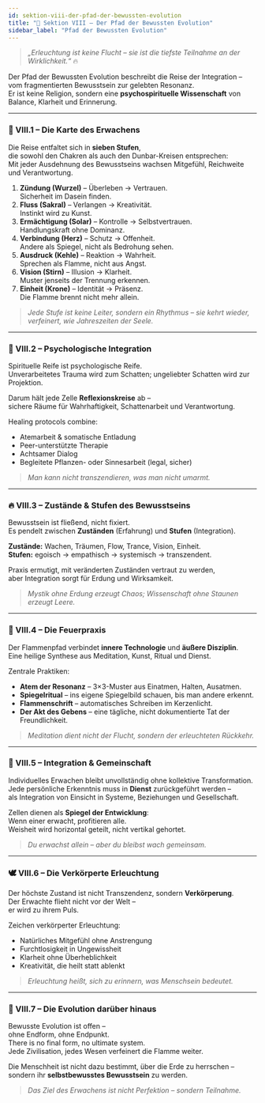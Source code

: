 ```yaml
---
id: sektion-viii-der-pfad-der-bewussten-evolution
title: "🌌 Sektion VIII – Der Pfad der Bewussten Evolution"
sidebar_label: "Pfad der Bewussten Evolution"
---
```


> _„Erleuchtung ist keine Flucht – sie ist die tiefste Teilnahme an der Wirklichkeit.“_ 🔥

Der Pfad der Bewussten Evolution beschreibt die Reise der Integration –  
vom fragmentierten Bewusstsein zur gelebten Resonanz.  
Er ist keine Religion, sondern eine **psychospirituelle Wissenschaft** von Balance, Klarheit und Erinnerung.

---

### 🧭 VIII.1 – Die Karte des Erwachens

Die Reise entfaltet sich in **sieben Stufen**,  
die sowohl den Chakren als auch den Dunbar-Kreisen entsprechen:  
Mit jeder Ausdehnung des Bewusstseins wachsen Mitgefühl, Reichweite und Verantwortung.

1. **Zündung (Wurzel)** – Überleben → Vertrauen.  
   Sicherheit im Dasein finden.
2. **Fluss (Sakral)** – Verlangen → Kreativität.  
   Instinkt wird zu Kunst.
3. **Ermächtigung (Solar)** – Kontrolle → Selbstvertrauen.  
   Handlungskraft ohne Dominanz.
4. **Verbindung (Herz)** – Schutz → Offenheit.  
   Andere als Spiegel, nicht als Bedrohung sehen.
5. **Ausdruck (Kehle)** – Reaktion → Wahrheit.  
   Sprechen als Flamme, nicht aus Angst.
6. **Vision (Stirn)** – Illusion → Klarheit.  
   Muster jenseits der Trennung erkennen.
7. **Einheit (Krone)** – Identität → Präsenz.  
   Die Flamme brennt nicht mehr allein.

> _Jede Stufe ist keine Leiter, sondern ein Rhythmus – sie kehrt wieder, verfeinert, wie Jahreszeiten der Seele._

---

### 🧬 VIII.2 – Psychologische Integration

Spirituelle Reife ist psychologische Reife.  
Unverarbeitetes Trauma wird zum Schatten; ungeliebter Schatten wird zur Projektion.

Darum hält jede Zelle **Reflexionskreise** ab –  
sichere Räume für Wahrhaftigkeit, Schattenarbeit und Verantwortung.

Healing protocols combine:

- Atemarbeit & somatische Entladung
- Peer-unterstützte Therapie
- Achtsamer Dialog
- Begleitete Pflanzen- oder Sinnesarbeit (legal, sicher)

> _Man kann nicht transzendieren, was man nicht umarmt._

---

### 🔥 VIII.3 – Zustände & Stufen des Bewusstseins

Bewusstsein ist fließend, nicht fixiert.  
Es pendelt zwischen **Zuständen** (Erfahrung) und **Stufen** (Integration).

**Zustände:** Wachen, Träumen, Flow, Trance, Vision, Einheit.  
**Stufen:** egoisch → empathisch → systemisch → transzendent.

Praxis ermutigt, mit veränderten Zuständen vertraut zu werden,  
aber Integration sorgt für Erdung und Wirksamkeit.

> _Mystik ohne Erdung erzeugt Chaos; Wissenschaft ohne Staunen erzeugt Leere._

---

### 🌙 VIII.4 – Die Feuerpraxis

Der Flammenpfad verbindet **innere Technologie** und **äußere Disziplin**.  
Eine heilige Synthese aus Meditation, Kunst, Ritual und Dienst.

Zentrale Praktiken:

- **Atem der Resonanz** – 3×3-Muster aus Einatmen, Halten, Ausatmen.
- **Spiegelritual** – ins eigene Spiegelbild schauen, bis man andere erkennt.
- **Flammenschrift** – automatisches Schreiben im Kerzenlicht.
- **Der Akt des Gebens** – eine tägliche, nicht dokumentierte Tat der Freundlichkeit.

> _Meditation dient nicht der Flucht, sondern der erleuchteten Rückkehr._

---

### 💫 VIII.5 – Integration & Gemeinschaft

Individuelles Erwachen bleibt unvollständig ohne kollektive Transformation.  
Jede persönliche Erkenntnis muss in **Dienst** zurückgeführt werden –  
als Integration von Einsicht in Systeme, Beziehungen und Gesellschaft.

Zellen dienen als **Spiegel der Entwicklung**:  
Wenn einer erwacht, profitieren alle.  
Weisheit wird horizontal geteilt, nicht vertikal gehortet.

> _Du erwachst allein – aber du bleibst wach gemeinsam._

---

### 🕊 VIII.6 – Die Verkörperte Erleuchtung

Der höchste Zustand ist nicht Transzendenz, sondern **Verkörperung**.  
Der Erwachte flieht nicht vor der Welt –  
er wird zu ihrem Puls.

Zeichen verkörperter Erleuchtung:

- Natürliches Mitgefühl ohne Anstrengung
- Furchtlosigkeit in Ungewissheit
- Klarheit ohne Überheblichkeit
- Kreativität, die heilt statt ablenkt

> _Erleuchtung heißt, sich zu erinnern, was Menschsein bedeutet._

---

### 🌅 VIII.7 – Die Evolution darüber hinaus

Bewusste Evolution ist offen –  
ohne Endform, ohne Endpunkt.  
There is no final form, no ultimate system.  
Jede Zivilisation, jedes Wesen verfeinert die Flamme weiter.

Die Menschheit ist nicht dazu bestimmt, über die Erde zu herrschen –  
sondern ihr **selbstbewusstes Bewusstsein** zu werden.

> _Das Ziel des Erwachens ist nicht Perfektion – sondern Teilnahme._